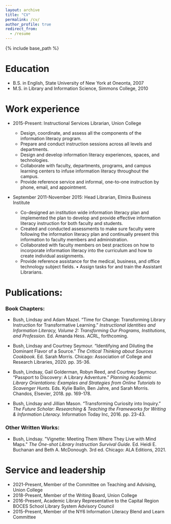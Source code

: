 ```yaml
---
layout: archive
title: "CV"
permalink: /cv/
author_profile: true
redirect_from:
  - /resume
---
```


{% include base_path %}

Education
======
* B.S. in English, State University of New York at Oneonta, 2007
* M.S. in Library and Information Science, Simmons College, 2010

Work experience
======
* 2015-Present: Instructional Services Librarian, Union College
  * Design, coordinate, and assess all the components of the information literacy program.
  * Prepare and conduct instruction sessions across all levels and departments.
  * Design and develop information literacy experiences, spaces, and technologies.
  * Collaborate with faculty, departments, programs, and campus learning centers to infuse information literacy throughout the campus. 
  * Provide reference service and informal, one-to-one instruction by phone, email, and appointment.

* September 2011-November 2015: Head Librarian, Elmira Business Institute
  * Co-designed an institution wide information literacy plan and implemented the plan to develop and provide effective information literacy instruction for both faculty and students.
  * Created and conducted assessments to make sure faculty were following the information literacy plan and continually present this information to faculty members and administration.
  * Collaborated with faculty members on best practices on how to incorporate information literacy into the curriculum and how to create individual assignments.
  * Provide reference assistance for the medical, business, and office technology subject fields.
•	Assign tasks for and train the Assistant Librarians.

Publications:
======
### Book Chapters:
* Bush, Lindsay and Adam Mazel. “Time for Change: Transforming Library Instruction for Transformative Learning.” <i>Instructional Identities and Information Literacy, Volume 2: Transforming Our Programs, Institutions, and Profession.</i> Ed. Amanda Hess. ACRL, forthcoming.

* Bush, Lindsay and Courtney Seymour. “Identifying and Diluting the Dominant Flavor of a Source.” <i>The Critical Thinking about Sources Cookbook.</i> Ed. Sarah Morris. Chicago: Association of College and Research Libraries, 2020. pp. 35-36.

* Bush, Lindsay, Gail Golderman, Robyn Reed, and Courtney Seymour. “Passport to Discovery: A Library Adventure.” <i>Planning Academic Library Orientations: Examples and Strategies from Online Tutorials to Scavenger Hunts.</i> Eds. Kylie Bailin, Ben Jahre, and Sarah Morris. Chandos, Elsevier, 2018. pp. 169-178.

* Bush, Lindsay and Jillian Mason. “Transforming Curiosity into Inquiry.” <i>The Future Scholar: Researching & Teaching the Frameworks for Writing & Information Literacy.</i> Information Today Inc, 2016. pp. 23-43.

### Other Written Works: 
* Bush, Lindsay. "Vignette: Meeting Them Where They Live with Mind Maps." <i>The One-shot Library Instruction Survival Guide.</i> Ed. Heidi E. Buchanan and Beth A. McDonough. 3rd ed. Chicago: ALA Editions, 2021.

Service and leadership
======
* 2021-Present, Member of the Committee on Teaching and Advising, Union College
* 2018-Present, Member of the Writing Board, Union College
* 2016-Present, Academic Library Representative to the Capital Region BOCES School Library System Advisory Council
* 2015-Present, Member of the NY6 Information Literacy Blend and Learn Committee

